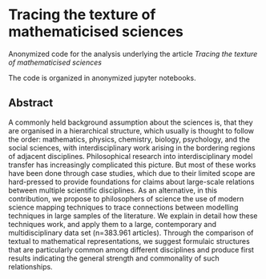 # Tracing the texture of mathematicised sciences
Anonymized code for the analysis underlying the article  *Tracing the texture of mathematicised sciences*

The code is organized in anonymized jupyter notebooks.







## Abstract
A commonly held background assumption about the sciences is, that they are organised in a hierarchical structure, which usually is thought to follow the order: mathematics, physics, chemistry, biology, psychology, and the social sciences, with interdisciplinary work arising in the bordering regions of adjacent disciplines. Philosophical research into interdisciplinary model transfer has increasingly complicated this picture. But most of these works have been done through case studies, which due to their limited scope are hard-pressed to provide foundations for claims about large-scale relations between multiple scientific disciplines. As an alternative, in this contribution, we propose to philosophers of science the use of modern science mapping techniques to trace connections between modelling techniques in large samples of the literature. We explain in detail how these techniques work, and apply them to a large, contemporary and multidisciplinary data set (n=383.961 articles). Through the comparison of textual to mathematical representations, we suggest formulaic structures that are particularly common among different disciplines and produce first results indicating the general strength and commonality of such relationships.
